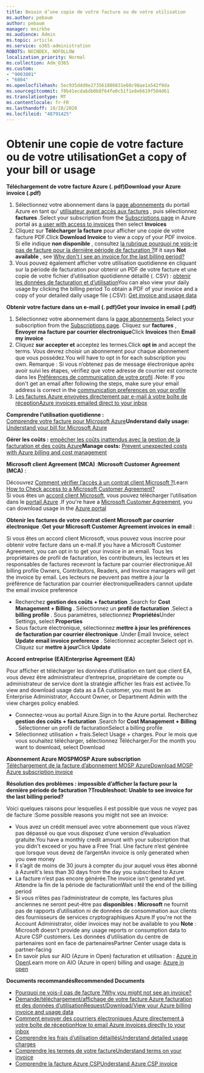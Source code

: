 ```yaml
---
title: Besoin d’une copie de votre facture ou de votre utilisation
ms.author: pebaum
author: pebaum
manager: mnirkhe
ms.audience: Admin
ms.topic: article
ms.service: o365-administration
ROBOTS: NOINDEX, NOFOLLOW
localization_priority: Normal
ms.collection: Adm_O365
ms.custom:
- "9003801"
- "6804"
ms.openlocfilehash: 5ec935ddd9e273561886831e60c98ae1a542f9da
ms.sourcegitcommit: f8b41ecda6db0b8f64fe0c51f1e8e6619f504d61
ms.translationtype: MT
ms.contentlocale: fr-FR
ms.lasthandoff: 10/28/2020
ms.locfileid: "48791425"
---
```

# <a name="get-a-copy-of-your-bill-or-usage"></a><span data-ttu-id="1d070-102">Obtenir une copie de votre facture ou de votre utilisation</span><span class="sxs-lookup"><span data-stu-id="1d070-102">Get a copy of your bill or usage</span></span>

<span data-ttu-id="1d070-103">**Téléchargement de votre facture Azure (. pdf)**</span><span class="sxs-lookup"><span data-stu-id="1d070-103">**Download your Azure invoice (.pdf)**</span></span>

1. <span data-ttu-id="1d070-104">Sélectionnez votre abonnement dans la [page abonnements](https://portal.azure.com/#blade/Microsoft_Azure_Billing/SubscriptionsBlade) du portail Azure en tant qu' [utilisateur ayant accès aux factures](https://docs.microsoft.com/azure/cost-management-billing/manage/manage-billing-access?WT.mc_id=Portal-Microsoft_Azure_Support) , puis sélectionnez **factures** .</span><span class="sxs-lookup"><span data-stu-id="1d070-104">Select your subscription from the [Subscriptions page](https://portal.azure.com/#blade/Microsoft_Azure_Billing/SubscriptionsBlade) in Azure portal as [a user with access to invoices](https://docs.microsoft.com/azure/cost-management-billing/manage/manage-billing-access?WT.mc_id=Portal-Microsoft_Azure_Support) then select **Invoices**</span></span>
2. <span data-ttu-id="1d070-105">Cliquez sur **Télécharger la facture** pour afficher une copie de votre facture PDF.</span><span class="sxs-lookup"><span data-stu-id="1d070-105">Click **Download Invoice** to view a copy of your PDF invoice.</span></span> <span data-ttu-id="1d070-106">Si elle indique **non disponible** , consultez [la rubrique pourquoi ne vois-je pas de facture pour la dernière période de facturation ?](https://docs.microsoft.com/azure/cost-management-billing/manage/download-azure-invoice-daily-usage-date?WT.mc_id=Portal-Microsoft_Azure_Support#noinvoice)</span><span class="sxs-lookup"><span data-stu-id="1d070-106">If it says **Not available** , see [Why don't I see an invoice for the last billing period?](https://docs.microsoft.com/azure/cost-management-billing/manage/download-azure-invoice-daily-usage-date?WT.mc_id=Portal-Microsoft_Azure_Support#noinvoice)</span></span>
3. <span data-ttu-id="1d070-107">Vous pouvez également afficher votre utilisation quotidienne en cliquant sur la période de facturation pour obtenir un PDF de votre facture et une copie de votre fichier d’utilisation quotidienne détaillé (. CSV) : [obtenir les données de facturation et d’utilisation](https://docs.microsoft.com/azure/cost-management-billing/manage/download-azure-invoice-daily-usage-date?WT.mc_id=Portal-Microsoft_Azure_Support)</span><span class="sxs-lookup"><span data-stu-id="1d070-107">You can also view your daily usage by clicking the billing period To obtain a PDF of your invoice and a copy of your detailed daily usage file (.CSV): [Get invoice and usage data](https://docs.microsoft.com/azure/cost-management-billing/manage/download-azure-invoice-daily-usage-date?WT.mc_id=Portal-Microsoft_Azure_Support)</span></span>

<span data-ttu-id="1d070-108">**Obtenir votre facture dans un e-mail (. pdf)**</span><span class="sxs-lookup"><span data-stu-id="1d070-108">**Get your invoice in email (.pdf)**</span></span>

1. <span data-ttu-id="1d070-109">Sélectionnez votre abonnement dans la [page abonnements](https://ms.portal.azure.com/#blade/Microsoft_Azure_Billing/SubscriptionsBlade).</span><span class="sxs-lookup"><span data-stu-id="1d070-109">Select your subscription from the [Subscriptions page](https://ms.portal.azure.com/#blade/Microsoft_Azure_Billing/SubscriptionsBlade).</span></span> <span data-ttu-id="1d070-110">Cliquez sur **factures** , **Envoyer ma facture par courrier électronique**</span><span class="sxs-lookup"><span data-stu-id="1d070-110">Click **Invoices** then **Email my invoice**</span></span>
2. <span data-ttu-id="1d070-111">Cliquez **sur accepter et** acceptez les termes.</span><span class="sxs-lookup"><span data-stu-id="1d070-111">Click **opt in** and accept the terms.</span></span> <span data-ttu-id="1d070-112">Vous devrez choisir un abonnement pour chaque abonnement que vous possédez.</span><span class="sxs-lookup"><span data-stu-id="1d070-112">You will have to opt in for each subscription you own.</span></span> <span data-ttu-id="1d070-113">Remarque : Si vous n’obtenez pas de message électronique après avoir suivi les étapes, vérifiez que votre adresse de courrier est correcte dans les [Préférences de communication de votre profil](https://account.windowsazure.com/profile) .</span><span class="sxs-lookup"><span data-stu-id="1d070-113">Note: If you don't get an email after following the steps, make sure your email address is correct in the [communication preferences on your profile](https://account.windowsazure.com/profile)</span></span>
3. [<span data-ttu-id="1d070-114">Les factures Azure envoyées directement par e-mail à votre boîte de réception</span><span class="sxs-lookup"><span data-stu-id="1d070-114">Azure invoices emailed direct to your inbox</span></span>](https://azure.microsoft.com/blog/azure-email-invoices/)

<span data-ttu-id="1d070-115">**Comprendre l’utilisation quotidienne :**  
 [Comprendre votre facture pour Microsoft Azure](https://docs.microsoft.com/azure/cost-management-billing/understand/review-individual-bill?WT.mc_id=Portal-Microsoft_Azure_Support)</span><span class="sxs-lookup"><span data-stu-id="1d070-115">**Understand daily usage:** 
[Understand your bill for Microsoft Azure](https://docs.microsoft.com/azure/cost-management-billing/understand/review-individual-bill?WT.mc_id=Portal-Microsoft_Azure_Support)</span></span>  

<span data-ttu-id="1d070-116">**Gérer les coûts :** [empêcher les coûts inattendus avec la gestion de la facturation et des coûts Azure](https://docs.microsoft.com/azure/cost-management-billing/manage/getting-started?WT.mc_id=Portal-Microsoft_Azure_Support)</span><span class="sxs-lookup"><span data-stu-id="1d070-116">**Manage costs:** [Prevent unexpected costs with Azure billing and cost management](https://docs.microsoft.com/azure/cost-management-billing/manage/getting-started?WT.mc_id=Portal-Microsoft_Azure_Support)</span></span>  

<span data-ttu-id="1d070-117">**Microsoft client Agreement (MCA)** :</span><span class="sxs-lookup"><span data-stu-id="1d070-117">**Microsoft Customer Agreement (MCA)** :</span></span>

<span data-ttu-id="1d070-118">Découvrez  [Comment vérifier l’accès à un contrat client Microsoft ?](https://docs.microsoft.com/azure/cost-management-billing/manage/download-azure-invoice-daily-usage-date?WT.mc_id=Portal-Microsoft_Azure_Support#check-access-to-a-microsoft-customer-agreement)</span><span class="sxs-lookup"><span data-stu-id="1d070-118">Learn  [How to Check access to a Microsoft Customer Agreement?](https://docs.microsoft.com/azure/cost-management-billing/manage/download-azure-invoice-daily-usage-date?WT.mc_id=Portal-Microsoft_Azure_Support#check-access-to-a-microsoft-customer-agreement)</span></span>  
<span data-ttu-id="1d070-119">Si vous êtes un [accord client Microsoft](https://docs.microsoft.com/azure/cost-management-billing/manage/download-azure-invoice-daily-usage-date?WT.mc_id=Portal-Microsoft_Azure_Support#check-access-to-a-microsoft-customer-agreement), vous pouvez télécharger l’utilisation dans le [portail Azure](https://portal.azure.com/) .</span><span class="sxs-lookup"><span data-stu-id="1d070-119">If you're have a [Microsoft Customer Agreement](https://docs.microsoft.com/azure/cost-management-billing/manage/download-azure-invoice-daily-usage-date?WT.mc_id=Portal-Microsoft_Azure_Support#check-access-to-a-microsoft-customer-agreement), you can download usage in the [Azure portal](https://portal.azure.com/)</span></span>

<span data-ttu-id="1d070-120">**Obtenir les factures de votre contrat client Microsoft par courrier électronique** :</span><span class="sxs-lookup"><span data-stu-id="1d070-120">**Get your Microsoft Customer Agreement invoices in email** :</span></span>

<span data-ttu-id="1d070-121">Si vous êtes un accord client Microsoft, vous pouvez vous inscrire pour obtenir votre facture dans un e-mail.</span><span class="sxs-lookup"><span data-stu-id="1d070-121">If you have a Microsoft Customer Agreement, you can opt in to get your invoice in an email.</span></span> <span data-ttu-id="1d070-122">Tous les propriétaires de profil de facturation, les contributeurs, les lecteurs et les responsables de factures recevront la facture par courrier électronique.</span><span class="sxs-lookup"><span data-stu-id="1d070-122">All billing profile Owners, Contributors, Readers, and Invoice managers will get the invoice by email.</span></span> <span data-ttu-id="1d070-123">Les lecteurs ne peuvent pas mettre à jour la préférence de facturation par courrier électronique</span><span class="sxs-lookup"><span data-stu-id="1d070-123">Readers cannot update the email invoice preference</span></span>

- <span data-ttu-id="1d070-124">Recherchez **gestion des coûts + facturation** .</span><span class="sxs-lookup"><span data-stu-id="1d070-124">Search for **Cost Management + Billing** .</span></span> <span data-ttu-id="1d070-125">Sélectionnez un **profil de facturation** .</span><span class="sxs-lookup"><span data-stu-id="1d070-125">Select a **billing profile** .</span></span> <span data-ttu-id="1d070-126">Sous paramètres, sélectionnez **Propriétés**</span><span class="sxs-lookup"><span data-stu-id="1d070-126">Under Settings, select **Properties**</span></span>
- <span data-ttu-id="1d070-127">Sous facture électronique, sélectionnez **mettre à jour les préférences de facturation par courrier électronique** .</span><span class="sxs-lookup"><span data-stu-id="1d070-127">Under Email Invoice, select **Update email invoice preference** .</span></span> <span data-ttu-id="1d070-128">Sélectionnez accepter.</span><span class="sxs-lookup"><span data-stu-id="1d070-128">Select opt in.</span></span> <span data-ttu-id="1d070-129">Cliquez sur **mettre à jour**</span><span class="sxs-lookup"><span data-stu-id="1d070-129">Click **Update**</span></span>

<span data-ttu-id="1d070-130">**Accord entreprise (EA)**</span><span class="sxs-lookup"><span data-stu-id="1d070-130">**Enterprise Agreement (EA)**</span></span>

<span data-ttu-id="1d070-131">Pour afficher et télécharger les données d’utilisation en tant que client EA, vous devez être administrateur d’entreprise, propriétaire de compte ou administrateur de service dont la stratégie afficher les frais est activée.</span><span class="sxs-lookup"><span data-stu-id="1d070-131">To view and download usage data as a EA customer, you must be an Enterprise Administrator, Account Owner, or Department Admin with the view charges policy enabled.</span></span>

- <span data-ttu-id="1d070-132">Connectez-vous au portail Azure.</span><span class="sxs-lookup"><span data-stu-id="1d070-132">Sign in to the Azure portal.</span></span> <span data-ttu-id="1d070-133">Recherchez **gestion des coûts + facturation** .</span><span class="sxs-lookup"><span data-stu-id="1d070-133">Search for **Cost Management + Billing** .</span></span> <span data-ttu-id="1d070-134">Sélectionner un profil de facturation</span><span class="sxs-lookup"><span data-stu-id="1d070-134">Select a billing profile</span></span>
- <span data-ttu-id="1d070-135">Sélectionnez utilisation + frais.</span><span class="sxs-lookup"><span data-stu-id="1d070-135">Select Usage + charges.</span></span> <span data-ttu-id="1d070-136">Pour le mois que vous souhaitez télécharger, sélectionnez Télécharger.</span><span class="sxs-lookup"><span data-stu-id="1d070-136">For the month you want to download, select Download</span></span>

<span data-ttu-id="1d070-137">**Abonnement Azure MOSP**</span><span class="sxs-lookup"><span data-stu-id="1d070-137">**MOSP Azure subscription**</span></span>  
[<span data-ttu-id="1d070-138">Téléchargement de la facture d’abonnement MOSP Azure</span><span class="sxs-lookup"><span data-stu-id="1d070-138">Download MOSP Azure subscription invoice</span></span>](https://docs.microsoft.com/azure/cost-management-billing/understand/download-azure-invoice?WT.mc_id=Portal-Microsoft_Azure_Support#download-your-mosp-azure-subscription-invoice)

<span data-ttu-id="1d070-139">**Résolution des problèmes : impossible d’afficher la facture pour la dernière période de facturation ?**</span><span class="sxs-lookup"><span data-stu-id="1d070-139">**Troubleshoot: Unable to see invoice for the last billing period?**</span></span>

<span data-ttu-id="1d070-140">Voici quelques raisons pour lesquelles il est possible que vous ne voyez pas de facture :</span><span class="sxs-lookup"><span data-stu-id="1d070-140">Some possible reasons you might not see an invoice:</span></span>

- <span data-ttu-id="1d070-141">Vous avez un crédit mensuel avec votre abonnement que vous n’avez pas dépassé ou que vous disposez d’une version d’évaluation gratuite.</span><span class="sxs-lookup"><span data-stu-id="1d070-141">You have a monthly credit amount with your subscription that you didn't exceed or you have a Free Trial.</span></span> <span data-ttu-id="1d070-142">Une facture n’est générée que lorsque vous devez de l’argent</span><span class="sxs-lookup"><span data-stu-id="1d070-142">An invoice is only generated when you owe money</span></span>
- <span data-ttu-id="1d070-143">Il s’agit de moins de 30 jours à compter du jour auquel vous êtes abonné à Azure</span><span class="sxs-lookup"><span data-stu-id="1d070-143">It's less than 30 days from the day you subscribed to Azure</span></span>
- <span data-ttu-id="1d070-144">La facture n’est pas encore générée.</span><span class="sxs-lookup"><span data-stu-id="1d070-144">The invoice isn't generated yet.</span></span> <span data-ttu-id="1d070-145">Attendre la fin de la période de facturation</span><span class="sxs-lookup"><span data-stu-id="1d070-145">Wait until the end of the billing period</span></span>
- <span data-ttu-id="1d070-146">Si vous n’êtes pas l’administrateur de compte, les factures plus anciennes ne seront peut-être pas **disponibles : Microsoft** ne fournit pas de rapports d’utilisation ni de données de consommation aux clients des fournisseurs de services cryptographiques Azure.</span><span class="sxs-lookup"><span data-stu-id="1d070-146">If you're not the Account Administrator, older invoices may not be available to you **Note** : Microsoft doesn't provide any usage reports or consumption data to Azure CSP customers.</span></span> <span data-ttu-id="1d070-147">Les données d’utilisation du centre de partenaires sont en face de partenaires</span><span class="sxs-lookup"><span data-stu-id="1d070-147">Partner Center usage data is partner-facing</span></span>
- <span data-ttu-id="1d070-148">En savoir plus sur AIO (Azure in Open) facturation et utilisation : [Azure in Open](https://azure.microsoft.com/offers/ms-azr-0111p/)</span><span class="sxs-lookup"><span data-stu-id="1d070-148">Learn more on AIO (Azure in open) billing and usage: [Azure in open](https://azure.microsoft.com/offers/ms-azr-0111p/)</span></span>

<span data-ttu-id="1d070-149">**Documents recommandés**</span><span class="sxs-lookup"><span data-stu-id="1d070-149">**Recommended Documents**</span></span>

- [<span data-ttu-id="1d070-150">Pourquoi ne vois-il pas de facture ?</span><span class="sxs-lookup"><span data-stu-id="1d070-150">Why you might not see an invoice?</span></span>](https://docs.microsoft.com/azure/cost-management-billing/understand/download-azure-invoice?WT.mc_id=Portal-Microsoft_Azure_Support#noinvoice)
- [<span data-ttu-id="1d070-151">Demande/téléchargement/affichage de votre facture Azure facturation et des données d’utilisation</span><span class="sxs-lookup"><span data-stu-id="1d070-151">Request/Download/View your Azure billing invoice and usage data</span></span>](https://docs.microsoft.com/azure/cost-management-billing/manage/download-azure-invoice-daily-usage-date?WT.mc_id=Portal-Microsoft_Azure_Support)
- [<span data-ttu-id="1d070-152">Comment envoyer des courriers électroniques Azure directement à votre boîte de réception</span><span class="sxs-lookup"><span data-stu-id="1d070-152">How to email Azure invoices directly to your inbox</span></span>](https://docs.microsoft.com/azure/cost-management-billing/manage/download-azure-invoice-daily-usage-date?WT.mc_id=Portal-Microsoft_Azure_Support)
- [<span data-ttu-id="1d070-153">Comprendre les frais d’utilisation détaillés</span><span class="sxs-lookup"><span data-stu-id="1d070-153">Understand detailed usage charges</span></span>](https://docs.microsoft.com/azure/cost-management-billing/understand/review-individual-bill?WT.mc_id=Portal-Microsoft_Azure_Support#csv)
- [<span data-ttu-id="1d070-154">Comprendre les termes de votre facture</span><span class="sxs-lookup"><span data-stu-id="1d070-154">Understand terms on your invoice</span></span>](https://docs.microsoft.com/azure/cost-management-billing/understand/understand-invoice?WT.mc_id=Portal-Microsoft_Azure_Support)
- [<span data-ttu-id="1d070-155">Comprendre la facture Azure CSP</span><span class="sxs-lookup"><span data-stu-id="1d070-155">Understand Azure CSP invoice</span></span>](https://docs.microsoft.com/partner-center/azure-plan-lp?WT.mc_id=Portal-Microsoft_Azure_Support)
